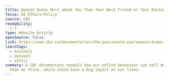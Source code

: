 ```yaml
---
title: Amazon Knows More about You Than Your Best Friend or Your Doctor
focus: AI Ethics/Policy
source: CBC
readability:
  - I
type: Website Article
openSource: false
link: https://www.cbc.ca/documentaries/the-passionate-eye/amazon-knows-more-about-you-than-your-best-friend-or-your-doctor-1.5686470
learnTags:
  - business
  - dataset
  - ethics
summary: A CBC documentary reveals how our online behaviour can tell Amazon more
  than we think, which could have a big impact on our lives.
---
```


